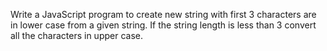 Write a JavaScript program to create new string with first 3 characters are in lower case from a given string. If the string length is less than 3 convert all the characters in upper case.